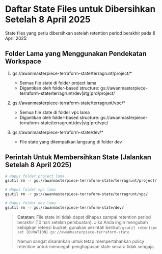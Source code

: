# Daftar State Files untuk Dibersihkan Setelah 8 April 2025
State files yang perlu dibersihkan setelah retention period berakhir pada 8 April 2025:

## Folder Lama yang Menggunakan Pendekatan Workspace
1. gs://awanmasterpiece-terraform-state/terragrunt/project/* 
   - Semua file state di folder project lama
   - Digantikan oleh folder-based structure: gs://awanmasterpiece-terraform-state/terragrunt/dev|stg|prd/project/

2. gs://awanmasterpiece-terraform-state/terragrunt/vpc/*
   - Semua file state di folder vpc lama
   - Digantikan oleh folder-based structure: gs://awanmasterpiece-terraform-state/terragrunt/dev|stg|prd/vpc/

3. gs://awanmasterpiece-terraform-state/dev/*
   - File state yang ditempatkan langsung di folder dev

## Perintah Untuk Membersihkan State (Jalankan Setelah 8 April 2025)
```bash
# Hapus folder project lama
gsutil rm -r gs://awanmasterpiece-terraform-state/terragrunt/project/

# Hapus folder vpc lama
gsutil rm -r gs://awanmasterpiece-terraform-state/terragrunt/vpc/

# Hapus folder dev lama
gsutil rm -r gs://awanmasterpiece-terraform-state/dev/
```

> **Catatan**: File state ini tidak dapat dihapus sampai retention period berakhir (10 hari setelah pembuatan).
> Jika Anda ingin mengubah kebijakan retensi bucket, gunakan perintah berikut:
> `gsutil retention set [DURATION] gs://awanmasterpiece-terraform-state`
> 
> Namun sangat disarankan untuk tetap mempertahankan policy retention untuk mencegah penghapusan state secara tidak sengaja.
